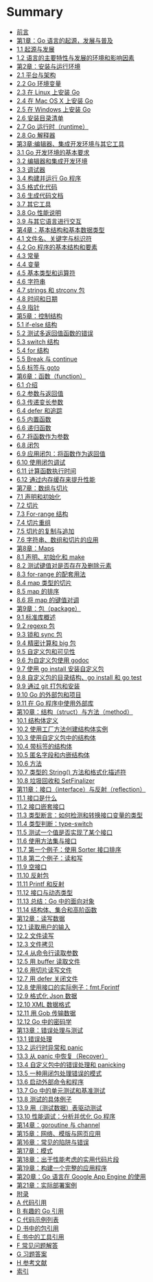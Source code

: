 ﻿# Summary

* [前言](eBook/preface.md)
* [第1章：Go 语言的起源，发展与普及]()
* [1.1 起源与发展](eBook/01.1.md)
* [1.2 语言的主要特性与发展的环境和影响因素](eBook/01.2.md)
* [第2章：安装与运行环境]()
* [2.1 平台与架构](eBook/02.1.md)
* [2.2 Go 环境变量](eBook/02.2.md)
* [2.3 在 Linux 上安装 Go](eBook/02.3.md)
* [2.4 在 Mac OS X 上安装 Go](eBook/02.4.md)
* [2.5 在 Windows 上安装 Go](eBook/02.5.md)
* [2.6 安装目录清单](eBook/02.6.md)
* [2.7 Go 运行时（runtime）](eBook/02.7.md)
* [2.8 Go 解释器](eBook/02.8.md)
* [第3章:编辑器、集成开发环境与其它工具](eBook/03.0.md)
* [3.1 Go 开发环境的基本要求](eBook/03.1.md)
* [3.2 编辑器和集成开发环境](eBook/03.2.md)
* [3.3 调试器](eBook/03.3.md)
* [3.4 构建并运行 Go 程序](eBook/03.4.md)
* [3.5 格式化代码](eBook/03.5.md)
* [3.6 生成代码文档](eBook/03.6.md)
* [3.7 其它工具](03.7.md)
* [3.8 Go 性能说明](03.8.md)
* [3.9 与其它语言进行交互](eBook/03.9.md)
* [第4章：基本结构和基本数据类型]()
* [4.1 文件名、关键字与标识符](eBook/04.1.md)
* [4.2 Go 程序的基本结构和要素](eBook/04.2.md)
* [4.3 常量](eBook/04.3.md)
* [4.4 变量](eBook/04.4.md)
* [4.5 基本类型和运算符](eBook/04.5.md)
* [4.6 字符串](eBook/04.6.md)
* [4.7 strings 和 strconv 包](eBook/04.7.md)
* [4.8 时间和日期](eBook/04.8.md)
* [4.9 指针](eBook/04.9.md)
* [第5章：控制结构](eBook/05.0.md)
* [5.1 if-else 结构](eBook/05.1.md)
* [5.2 测试多返回值函数的错误](eBook/05.2.md)
* [5.3 switch 结构](eBook/05.3.md)
* [5.4 for 结构](eBook/05.4.md)
* [5.5 Break 与 continue](eBook/05.5.md)
* [5.6 标签与 goto](eBook/05.6.md)
* [第6章：函数（function）](eBook/06.0.md)
* [6.1 介绍](eBook/06.1.md)
* [6.2 参数与返回值](eBook/06.2.md)
* [6.3 传递变长参数](eBook/06.3.md)
* [6.4 defer 和追踪](eBook/06.4.md)
* [6.5 内置函数](eBook/06.5.md)
* [6.6 递归函数](eBook/06.6.md)
* [6.7 将函数作为参数](eBook/06.7.md)
* [6.8 闭包](eBook/06.8.md)
* [6.9 应用闭包：将函数作为返回值](eBook/06.9.md)
* [6.10 使用闭包调试](eBook/06.10.md)
* [6.11 计算函数执行时间](eBook/06.11.md)
* [6.12 通过内存缓存来提升性能](eBook/06.12.md)
* [第7章：数组与切片](eBook/07.0.md)
* [7.1 声明和初始化](eBook/07.1.md)
* [7.2 切片](eBook/07.2.md)
* [7.3 For-range 结构](eBook/07.3.md)
* [7.4 切片重组](eBook/07.4.md)
* [7.5 切片的复制与追加](eBook/07.5.md)
* [7.6 字符串、数组和切片的应用](eBook/07.6.md)
* [第8章：Maps](eBook/08.0.md)
* [8.1 声明、初始化和 make](eBook/08.1.md)
* [8.2 测试键值对是否存在及删除元素](eBook/08.2.md)
* [8.3 for-range 的配套用法](eBook/08.3.md)
* [8.4 map 类型的切片](eBook/08.4.md)
* [8.5 map 的排序](eBook/08.5.md)
* [8.6 将 map 的键值对调](eBook/08.6.md)
* [第9章：包（package）](eBook/09.0.md)
* [9.1 标准库概述](eBook/09.1.md)
* [9.2 regexp 包](eBook/09.2.md)
* [9.3 锁和 sync 包](eBook/09.3.md)
* [9.4 精密计算和 big 包](eBook/09.4.md)
* [9.5 自定义包和可见性](eBook/09.5.md)
* [9.6 为自定义包使用 godoc](eBook/09.6.md)
* [9.7 使用 go install 安装自定义包](eBook/09.7.md)
* [9.8 自定义包的目录结构、go install 和 go test](eBook/09.8.md)
* [9.9 通过 git 打包和安装](eBook/09.9.md)
* [9.10 Go 的外部包和项目](eBook/09.10.md)
* [9.11 在 Go 程序中使用外部库](eBook/09.11.md)
* [第10章：结构（struct）与方法（method）](eBook/10.0.md)
* [10.1 结构体定义](eBook/10.1.md)
* [10.2 使用工厂方法创建结构体实例](eBook/10.2.md)
* [10.3 使用自定义包中的结构体](eBook/10.3.md)
* [10.4 带标签的结构体](eBook/10.4.md)
* [10.5 匿名字段和内嵌结构体](eBook/10.5.md)
* [10.6 方法](eBook/10.6.md)
* [10.7 类型的 String() 方法和格式化描述符](eBook/10.7.md)
* [10.8 垃圾回收和 SetFinalizer](eBook/10.8.md)
* [第11章：接口（interface）与反射（reflection）](eBook/11.3.md)
* [11.1 接口是什么](eBook/11.1.md)
* [11.2 接口嵌套接口](eBook/11.2.md)
* [11.3 类型断言：如何检测和转换接口变量的类型](eBook/11.3.md)
* [11.4 类型判断：type-switch](eBook/11.4.md)
* [11.5 测试一个值是否实现了某个接口](eBook/11.5.md)
* [11.6 使用方法集与接口](eBook/11.6.md)
* [11.7 第一个例子：使用 Sorter 接口排序](eBook/11.7.md)
* [11.8 第二个例子：读和写](eBook/11.8.md)
* [11.9 空接口](eBook/11.9.md)
* [11.10 反射包](eBook/11.10.md)
* [11.11 Printf 和反射](eBook/11.11.md)
* [11.12 接口与动态类型](eBook/11.12.md)
* [11.13 总结：Go 中的面向对象](eBook/11.13.md)
* [11.14 结构体、集合和高阶函数](eBook/11.14.md)
* [第12章：读写数据](eBook/12.0.md)
* [12.1 读取用户的输入](eBook/12.1.md)
* [12.2 文件读写](eBook/12.2.md)
* [12.3 文件拷贝](eBook/12.3.md)
* [12.4 从命令行读取参数](eBook/12.4.md)
* [12.5 用 buffer 读取文件](eBook/12.5.md)
* [12.6 用切片读写文件](eBook/12.6.md)
* [12.7 用 defer 关闭文件](eBook/12.7.md)
* [12.8 使用接口的实际例子：fmt.Fprintf](eBook/12.8.md)
* [12.9 格式化 Json 数据](eBook/12.9.md)
* [12.10 XML 数据格式](eBook/12.10.md)
* [12.11 用 Gob 传输数据](eBook/12.11.md)
* [12.12 Go 中的密码学](eBook/12.12.md)
* [第13章：错误处理与测试](eBook/eBook/13.0.md)
* [13.1 错误处理](eBook/13.1.md)
* [13.2 运行时异常和 panic](eBook/13.2.md)
* [13.3 从 panic 中恢复（Recover）](eBook/13.3.md)
* [13.4 自定义包中的错误处理和 panicking](eBook/13.4.md)
* [13.5 一种用闭包处理错误的模式](eBook/13.5.md)
* [13.6 启动外部命令和程序](eBook/13.6.md)
* [13.7 Go 中的单元测试和基准测试](eBook/13.7.md)
* [13.8 测试的具体例子](eBook/13.8.md)
* [13.9 用（测试数据）表驱动测试](eBook/13.9.md)
* [13.10 性能调试：分析并优化 Go 程序](eBook/13.10.md)
* [第14章：goroutine 与 channel]()
* [第15章：网络、模版与网页应用]()
* [第16章：常见的陷阱与错误]()
* [第17章：模式]()
* [第18章：出于性能考虑的实用代码片段]()
* [第19章：构建一个完整的应用程序]()
* [第20章：Go 语言在 Google App Engine 的使用]()
* [第21章：实际部署案例]()
* [附录]()
* [A 代码引用]()
* [B 有趣的 Go 引用]()
* [C 代码示例列表]()
* [D 书中的包引用]()
* [E 书中的工具引用]()
* [F 常见问题解答]()
* [G 习题答案]()
* [H 参考文献]()
* [索引]()

